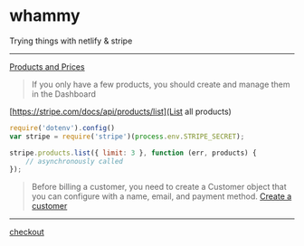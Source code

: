 # whammy
Trying things with netlify & stripe

-------------------------

[Products and Prices](https://stripe.com/docs/billing/prices-guide)
> If you only have a few products, you should create and manage them in the Dashboard 

[https://stripe.com/docs/api/products/list](List all products)
```js
require('dotenv').config()
var stripe = require('stripe')(process.env.STRIPE_SECRET);

stripe.products.list({ limit: 3 }, function (err, products) {
    // asynchronously called
});
```

> Before billing a customer, you need to create a Customer object that you can configure with a name, email, and payment method.
[Create a customer](https://stripe.com/docs/billing/prices-guide#create-customer)

------------------------------------

[checkout](https://stripe.com/docs/payments/checkout)




